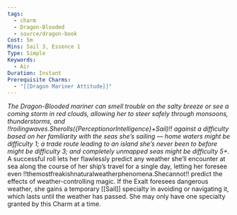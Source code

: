 ```yaml
---
tags:
  - charm
  - Dragon-Blooded
  - source/dragon-book
Cost: 5m
Mins: Sail 3, Essence 1
Type: Simple
Keywords:
  - Air
Duration: Instant
Prerequisite Charms:
  - "[[Dragon Mariner Attitude]]"
---
```

*The Dragon-Blooded mariner can smell trouble on the salty breeze or see a coming storm in red clouds, allowing her to steer safely through monsoons, thunderstorms, and !!roilingwaves.Sherolls({PerceptionorIntelligence}+Sail)!! against a difficulty based on her familiarity with the seas she’s sailing — home waters might be difficulty 1; a trade route leading to an island she’s never been to before might be difficulty 3; and completely unmapped seas might be difficulty 5+.*
A successful roll lets her flawlessly predict any weather she’ll encounter at sea along the course of her ship’s travel for a single day, letting her foresee even !!themostfreakishnaturalweatherphenomena.Shecannot!! predict the effects of weather-controlling magic. If the Exalt foresees dangerous weather, she gains a temporary [[Sail]] specialty in avoiding or navigating it, which lasts until the weather has passed. She may only have one specialty granted by this Charm at a time.